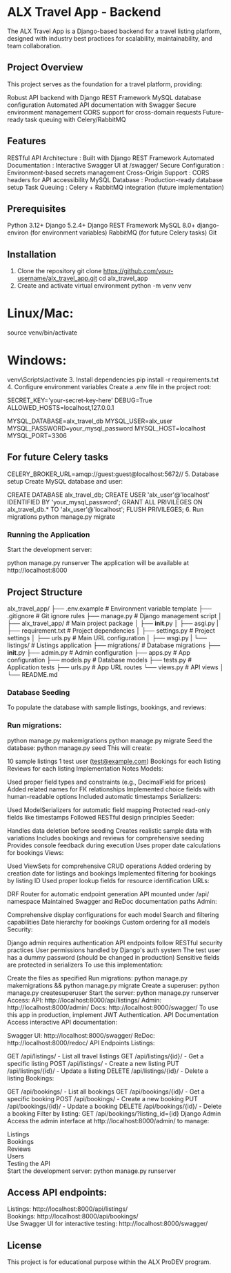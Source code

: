 # ALX Travel App - Backend
The ALX Travel App is a Django-based backend for a travel listing platform, designed with industry best practices for scalability, maintainability, and team collaboration.

## Project Overview
This project serves as the foundation for a travel platform, providing:

Robust API backend with Django REST Framework
MySQL database configuration
Automated API documentation with Swagger
Secure environment management
CORS support for cross-domain requests
Future-ready task queuing with Celery/RabbitMQ
## Features
RESTful API Architecture : Built with Django REST Framework
Automated Documentation : Interactive Swagger UI at /swagger/
Secure Configuration : Environment-based secrets management
Cross-Origin Support : CORS headers for API accessibility
MySQL Database : Production-ready database setup
Task Queuing : Celery + RabbitMQ integration (future implementation)
## Prerequisites
Python 3.12+
Django 5.2.4+
Django REST Framework
MySQL 8.0+
django-environ (for environment variables)
RabbitMQ (for future Celery tasks)
Git
## Installation
1. Clone the repository
git clone https://github.com/your-username/alx_travel_app.git
cd alx_travel_app
2. Create and activate virtual environment
python -m venv venv
# Linux/Mac:
source venv/bin/activate
# Windows:
venv\Scripts\activate
3. Install dependencies
pip install -r requirements.txt
4. Configure environment variables
Create a .env file in the project root:

SECRET_KEY='your-secret-key-here'
DEBUG=True
ALLOWED_HOSTS=localhost,127.0.0.1

MYSQL_DATABASE=alx_travel_db
MYSQL_USER=alx_user
MYSQL_PASSWORD=your_mysql_password
MYSQL_HOST=localhost
MYSQL_PORT=3306

## For future Celery tasks
CELERY_BROKER_URL=amqp://guest:guest@localhost:5672//
5. Database setup
Create MySQL database and user:

CREATE DATABASE alx_travel_db;
CREATE USER 'alx_user'@'localhost' IDENTIFIED BY 'your_mysql_password';
GRANT ALL PRIVILEGES ON alx_travel_db.* TO 'alx_user'@'localhost';
FLUSH PRIVILEGES;
6. Run migrations
python manage.py migrate
### Running the Application
Start the development server:

python manage.py runserver
The application will be available at http://localhost:8000

## Project Structure
alx_travel_app/
├── .env.example                 # Environment variable template
├── .gitignore                   # Git ignore rules
├── manage.py                    # Django management script
│
├── alx_travel_app/              # Main project package
│   ├── __init__.py
│   ├── asgi.py
|   ├── requirement.txt          # Project dependencies
│   ├── settings.py              # Project settings
│   ├── urls.py                  # Main URL configuration
│   ├── wsgi.py
|   └── listings/                # Listings application
        ├── migrations/          # Database migrations
        ├── __init__.py
        ├── admin.py             # Admin configuration
        ├── apps.py              # App configuration
        ├── models.py            # Database models
        ├── tests.py             # Application tests
        ├── urls.py              # App URL routes
        └── views.py             # API views
│   └── README.md

### Database Seeding
To populate the database with sample listings, bookings, and reviews:

### Run migrations:
python manage.py makemigrations
python manage.py migrate
Seed the database:
python manage.py seed
This will create:

10 sample listings
1 test user (test@example.com)
Bookings for each listing
Reviews for each listing
Implementation Notes
Models:

Used proper field types and constraints (e.g., DecimalField for prices)
Added related names for FK relationships
Implemented choice fields with human-readable options
Included automatic timestamps
Serializers:

Used ModelSerializers for automatic field mapping
Protected read-only fields like timestamps
Followed RESTful design principles
Seeder:

Handles data deletion before seeding
Creates realistic sample data with variations
Includes bookings and reviews for comprehensive seeding
Provides console feedback during execution
Uses proper date calculations for bookings
Views:

Used ViewSets for comprehensive CRUD operations
Added ordering by creation date for listings and bookings
Implemented filtering for bookings by listing ID
Used proper lookup fields for resource identification
URLs:

DRF Router for automatic endpoint generation
API mounted under /api/ namespace
Maintained Swagger and ReDoc documentation paths
Admin:

Comprehensive display configurations for each model
Search and filtering capabilities
Date hierarchy for bookings
Custom ordering for all models
Security:

Django admin requires authentication
API endpoints follow RESTful security practices
User permissions handled by Django's auth system
The test user has a dummy password (should be changed in production)
Sensitive fields are protected in serializers
To use this implementation:

Create the files as specified
Run migrations: python manage.py makemigrations && python manage.py migrate
Create a superuser: python manage.py createsuperuser
Start the server: python manage.py runserver
Access:
API: http://localhost:8000/api/listings/
Admin: http://localhost:8000/admin/
Docs: http://localhost:8000/swagger/
To use this app in production, implement JWT Authentication.
API Documentation
Access interactive API documentation:

Swagger UI: http://localhost:8000/swagger/
ReDoc: http://localhost:8000/redoc/
API Endpoints
Listings:

GET /api/listings/ - List all travel listings
GET /api/listings/{id}/ - Get a specific listing
POST /api/listings/ - Create a new listing
PUT /api/listings/{id}/ - Update a listing
DELETE /api/listings/{id}/ - Delete a listing
Bookings:

GET /api/bookings/ - List all bookings
GET /api/bookings/{id}/ - Get a specific booking
POST /api/bookings/ - Create a new booking
PUT /api/bookings/{id}/ - Update a booking
DELETE /api/bookings/{id}/ - Delete a booking
Filter by listing: GET /api/bookings/?listing_id={id}
Django Admin
Access the admin interface at http://localhost:8000/admin/ to manage:

Listings  
Bookings  
Reviews  
Users  
Testing the API  
Start the development server:
python manage.py runserver
## Access API endpoints:
Listings: http://localhost:8000/api/listings/  
Bookings: http://localhost:8000/api/bookings/  
Use Swagger UI for interactive testing: http://localhost:8000/swagger/  
## License  
This project is for educational purpose within the ALX ProDEV program.
